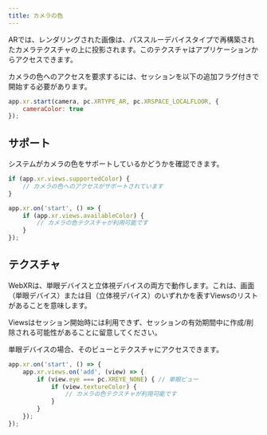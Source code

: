 ```yaml
---
title: カメラの色
---
```


ARでは、レンダリングされた画像は、パススルーデバイスタイプで再構築されたカメラテクスチャの上に投影されます。このテクスチャはアプリケーションからアクセスできます。

カメラの色へのアクセスを要求するには、セッションを以下の追加フラグ付きで開始する必要があります。

```javascript
app.xr.start(camera, pc.XRTYPE_AR, pc.XRSPACE_LOCALFLOOR, {
    cameraColor: true
});
```

## サポート

システムがカメラの色をサポートしているかどうかを確認できます。

```javascript
if (app.xr.views.supportedColor) {
    // カメラの色へのアクセスがサポートされています
}

app.xr.on('start', () => {
    if (app.xr.views.availableColor) {
        // カメラの色テクスチャが利用可能です
    }
});
```

## テクスチャ

WebXRは、単眼デバイスと立体視デバイスの両方で動作します。これは、画面（単眼デバイス）または目（立体視デバイス）のいずれかを表すViewsのリストがあることを意味します。

Viewsはセッション開始時には利用できず、セッションの有効期間中に作成/削除される可能性があることに留意してください。

単眼デバイスの場合、そのビューとテクスチャにアクセスできます。

```javascript
app.xr.on('start', () => {
    app.xr.views.on('add', (view) => {
        if (view.eye === pc.XREYE_NONE) { // 単眼ビュー
            if (view.textureColor) {
                // カメラの色テクスチャが利用可能です
            }
        }
    });
});
```
